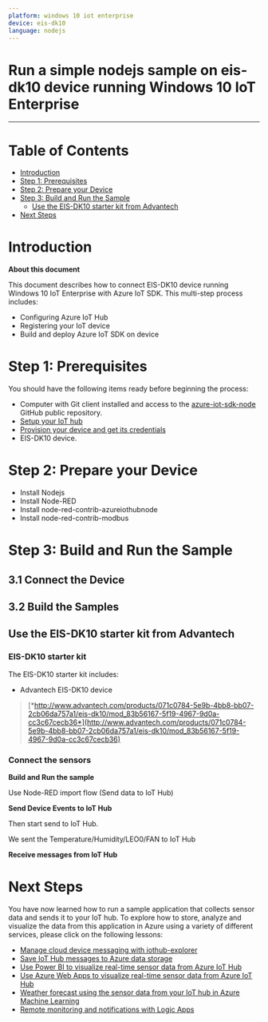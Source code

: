 ```yaml
---
platform: windows 10 iot enterprise
device: eis-dk10
language: nodejs
---
```


Run a simple nodejs sample on eis-dk10 device running Windows 10 IoT Enterprise
===
---

# Table of Contents

-   [Introduction](#Introduction)
-   [Step 1: Prerequisites](#Prerequisites)
-   [Step 2: Prepare your Device](#PrepareDevice)
-   [Step 3: Build and Run the Sample](#Build)
    -   [Use the EIS-DK10 starter kit from Advantech](#Kit01-Sample)
-   [Next Steps](#NextSteps)

<a name="Introduction"></a>
# Introduction

**About this document**

This document describes how to connect EIS-DK10 device running Windows 10 IoT Enterprise with Azure IoT SDK. This multi-step process includes:
-   Configuring Azure IoT Hub
-   Registering your IoT device
-   Build and deploy Azure IoT SDK on device

<a name="Prerequisites"></a>
# Step 1: Prerequisites

You should have the following items ready before beginning the process:

-   Computer with Git client installed and access to the
    [azure-iot-sdk-node](https://github.com/Azure/azure-sdk-for-node) GitHub public repository.
-   [Setup your IoT hub][lnk-setup-iot-hub]
-   [Provision your device and get its credentials][lnk-manage-iot-hub]
-   EIS-DK10 device.

<a name="PrepareDevice"></a>
# Step 2: Prepare your Device

-   Install Nodejs
-   Install Node-RED
-   Install node-red-contrib-azureiothubnode
-   Install node-red-contrib-modbus

<a name="Build"></a>
# Step 3: Build and Run the Sample

<a name="Step_3_1_Connect"></a>
## 3.1 Connect the Device

<a name="Step_3_2_Build"></a>
## 3.2  Build the Samples

<a name="Kit01-Sample"></a>
## Use the EIS-DK10 starter kit from Advantech

### EIS-DK10 starter kit

The EIS-DK10 starter kit includes:

-   Advantech EIS-DK10 device

> [*http://www.advantech.com/products/071c0784-5e9b-4bb8-bb07-2cb06da757a1/eis-dk10/mod_83b56167-5f19-4967-9d0a-cc3c67cecb36*](http://www.advantech.com/products/071c0784-5e9b-4bb8-bb07-2cb06da757a1/eis-dk10/mod_83b56167-5f19-4967-9d0a-cc3c67cecb36)

### Connect the sensors

**Build and Run the sample**

Use Node-RED import flow (Send data to IoT Hub)


**Send Device Events to IoT Hub**

Then start send to IoT Hub.

We sent the Temperature/Humidity/LEO0/FAN to IoT Hub


**Receive messages from IoT Hub**


<a name="NextSteps"></a>
# Next Steps

You have now learned how to run a sample application that collects sensor data and sends it to your IoT hub. To explore how to store, analyze and visualize the data from this application in Azure using a variety of different services, please click on the following lessons:

-   [Manage cloud device messaging with iothub-explorer]
-   [Save IoT Hub messages to Azure data storage]
-   [Use Power BI to visualize real-time sensor data from Azure IoT Hub]
-   [Use Azure Web Apps to visualize real-time sensor data from Azure IoT Hub]
-   [Weather forecast using the sensor data from your IoT hub in Azure Machine Learning]
-   [Remote monitoring and notifications with Logic Apps]   

[Manage cloud device messaging with iothub-explorer]: https://docs.microsoft.com/en-us/azure/iot-hub/iot-hub-explorer-cloud-device-messaging
[Save IoT Hub messages to Azure data storage]: https://docs.microsoft.com/en-us/azure/iot-hub/iot-hub-store-data-in-azure-table-storage
[Use Power BI to visualize real-time sensor data from Azure IoT Hub]: https://docs.microsoft.com/en-us/azure/iot-hub/iot-hub-live-data-visualization-in-power-bi
[Use Azure Web Apps to visualize real-time sensor data from Azure IoT Hub]: https://docs.microsoft.com/en-us/azure/iot-hub/iot-hub-live-data-visualization-in-web-apps
[Weather forecast using the sensor data from your IoT hub in Azure Machine Learning]: https://docs.microsoft.com/en-us/azure/iot-hub/iot-hub-weather-forecast-machine-learning
[Remote monitoring and notifications with Logic Apps]: https://docs.microsoft.com/en-us/azure/iot-hub/iot-hub-monitoring-notifications-with-azure-logic-apps
[lnk-setup-iot-hub]: ../setup_iothub.md
[lnk-manage-iot-hub]: ../manage_iot_hub.md

